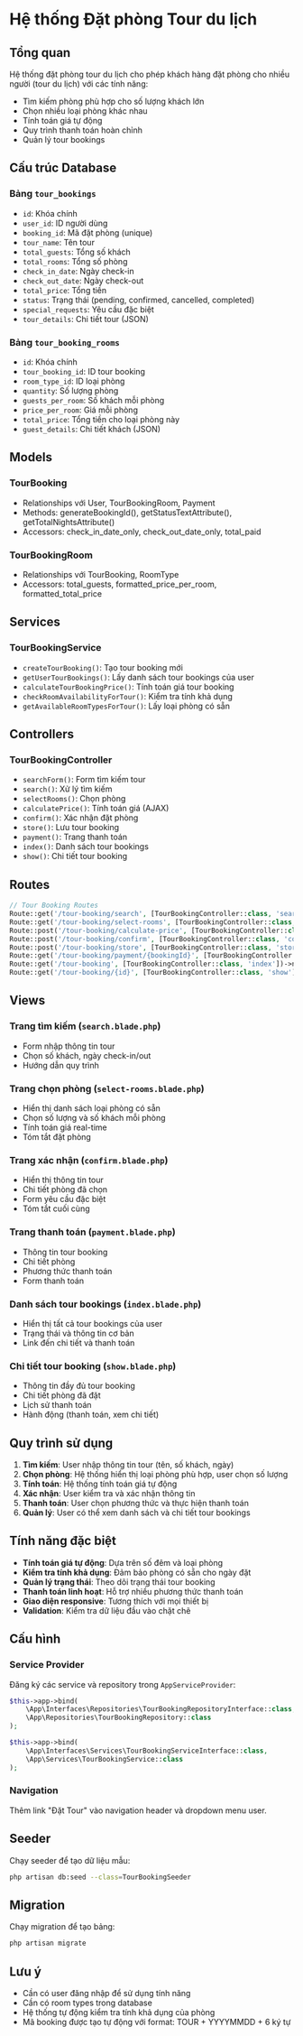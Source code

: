 # Hệ thống Đặt phòng Tour du lịch

## Tổng quan

Hệ thống đặt phòng tour du lịch cho phép khách hàng đặt phòng cho nhiều người (tour du lịch) với các tính năng:

-   Tìm kiếm phòng phù hợp cho số lượng khách lớn
-   Chọn nhiều loại phòng khác nhau
-   Tính toán giá tự động
-   Quy trình thanh toán hoàn chỉnh
-   Quản lý tour bookings

## Cấu trúc Database

### Bảng `tour_bookings`

-   `id`: Khóa chính
-   `user_id`: ID người dùng
-   `booking_id`: Mã đặt phòng (unique)
-   `tour_name`: Tên tour
-   `total_guests`: Tổng số khách
-   `total_rooms`: Tổng số phòng
-   `check_in_date`: Ngày check-in
-   `check_out_date`: Ngày check-out
-   `total_price`: Tổng tiền
-   `status`: Trạng thái (pending, confirmed, cancelled, completed)
-   `special_requests`: Yêu cầu đặc biệt
-   `tour_details`: Chi tiết tour (JSON)

### Bảng `tour_booking_rooms`

-   `id`: Khóa chính
-   `tour_booking_id`: ID tour booking
-   `room_type_id`: ID loại phòng
-   `quantity`: Số lượng phòng
-   `guests_per_room`: Số khách mỗi phòng
-   `price_per_room`: Giá mỗi phòng
-   `total_price`: Tổng tiền cho loại phòng này
-   `guest_details`: Chi tiết khách (JSON)

## Models

### TourBooking

-   Relationships với User, TourBookingRoom, Payment
-   Methods: generateBookingId(), getStatusTextAttribute(), getTotalNightsAttribute()
-   Accessors: check_in_date_only, check_out_date_only, total_paid

### TourBookingRoom

-   Relationships với TourBooking, RoomType
-   Accessors: total_guests, formatted_price_per_room, formatted_total_price

## Services

### TourBookingService

-   `createTourBooking()`: Tạo tour booking mới
-   `getUserTourBookings()`: Lấy danh sách tour bookings của user
-   `calculateTourBookingPrice()`: Tính toán giá tour booking
-   `checkRoomAvailabilityForTour()`: Kiểm tra tính khả dụng
-   `getAvailableRoomTypesForTour()`: Lấy loại phòng có sẵn

## Controllers

### TourBookingController

-   `searchForm()`: Form tìm kiếm tour
-   `search()`: Xử lý tìm kiếm
-   `selectRooms()`: Chọn phòng
-   `calculatePrice()`: Tính toán giá (AJAX)
-   `confirm()`: Xác nhận đặt phòng
-   `store()`: Lưu tour booking
-   `payment()`: Trang thanh toán
-   `index()`: Danh sách tour bookings
-   `show()`: Chi tiết tour booking

## Routes

```php
// Tour Booking Routes
Route::get('/tour-booking/search', [TourBookingController::class, 'searchForm'])->name('tour-booking.search');
Route::get('/tour-booking/select-rooms', [TourBookingController::class, 'selectRooms'])->name('tour-booking.select-rooms');
Route::post('/tour-booking/calculate-price', [TourBookingController::class, 'calculatePrice'])->name('tour-booking.calculate-price');
Route::post('/tour-booking/confirm', [TourBookingController::class, 'confirm'])->name('tour-booking.confirm');
Route::post('/tour-booking/store', [TourBookingController::class, 'store'])->name('tour-booking.store');
Route::get('/tour-booking/payment/{bookingId}', [TourBookingController::class, 'payment'])->name('tour-booking.payment');
Route::get('/tour-booking', [TourBookingController::class, 'index'])->name('tour-booking.index');
Route::get('/tour-booking/{id}', [TourBookingController::class, 'show'])->name('tour-booking.show');
```

## Views

### Trang tìm kiếm (`search.blade.php`)

-   Form nhập thông tin tour
-   Chọn số khách, ngày check-in/out
-   Hướng dẫn quy trình

### Trang chọn phòng (`select-rooms.blade.php`)

-   Hiển thị danh sách loại phòng có sẵn
-   Chọn số lượng và số khách mỗi phòng
-   Tính toán giá real-time
-   Tóm tắt đặt phòng

### Trang xác nhận (`confirm.blade.php`)

-   Hiển thị thông tin tour
-   Chi tiết phòng đã chọn
-   Form yêu cầu đặc biệt
-   Tóm tắt cuối cùng

### Trang thanh toán (`payment.blade.php`)

-   Thông tin tour booking
-   Chi tiết phòng
-   Phương thức thanh toán
-   Form thanh toán

### Danh sách tour bookings (`index.blade.php`)

-   Hiển thị tất cả tour bookings của user
-   Trạng thái và thông tin cơ bản
-   Link đến chi tiết và thanh toán

### Chi tiết tour booking (`show.blade.php`)

-   Thông tin đầy đủ tour booking
-   Chi tiết phòng đã đặt
-   Lịch sử thanh toán
-   Hành động (thanh toán, xem chi tiết)

## Quy trình sử dụng

1. **Tìm kiếm**: User nhập thông tin tour (tên, số khách, ngày)
2. **Chọn phòng**: Hệ thống hiển thị loại phòng phù hợp, user chọn số lượng
3. **Tính toán**: Hệ thống tính toán giá tự động
4. **Xác nhận**: User kiểm tra và xác nhận thông tin
5. **Thanh toán**: User chọn phương thức và thực hiện thanh toán
6. **Quản lý**: User có thể xem danh sách và chi tiết tour bookings

## Tính năng đặc biệt

-   **Tính toán giá tự động**: Dựa trên số đêm và loại phòng
-   **Kiểm tra tính khả dụng**: Đảm bảo phòng có sẵn cho ngày đặt
-   **Quản lý trạng thái**: Theo dõi trạng thái tour booking
-   **Thanh toán linh hoạt**: Hỗ trợ nhiều phương thức thanh toán
-   **Giao diện responsive**: Tương thích với mọi thiết bị
-   **Validation**: Kiểm tra dữ liệu đầu vào chặt chẽ

## Cấu hình

### Service Provider

Đăng ký các service và repository trong `AppServiceProvider`:

```php
$this->app->bind(
    \App\Interfaces\Repositories\TourBookingRepositoryInterface::class,
    \App\Repositories\TourBookingRepository::class
);

$this->app->bind(
    \App\Interfaces\Services\TourBookingServiceInterface::class,
    \App\Services\TourBookingService::class
);
```

### Navigation

Thêm link "Đặt Tour" vào navigation header và dropdown menu user.

## Seeder

Chạy seeder để tạo dữ liệu mẫu:

```bash
php artisan db:seed --class=TourBookingSeeder
```

## Migration

Chạy migration để tạo bảng:

```bash
php artisan migrate
```

## Lưu ý

-   Cần có user đăng nhập để sử dụng tính năng
-   Cần có room types trong database
-   Hệ thống tự động kiểm tra tính khả dụng của phòng
-   Mã booking được tạo tự động với format: TOUR + YYYYMMDD + 6 ký tự

